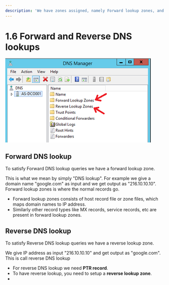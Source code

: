 ```yaml
---
description: 'We have zones assigned, namely Forward lookup zones, and Reverse lookup zones.'
---
```


# 1.6 Forward and Reverse DNS lookups

![](../../.gitbook/assets/image-9.png)

## Forward DNS lookup

To satisfy Forward DNS lookup queries we have a forward lookup zone.

This is what we mean by simply "DNS lookup". For example we give a domain name "google.com" as input and we get output as "216.10.10.10". Forward lookup zones is where the normal records go.

* Forward lookup zones consists of host record file or zone files, which maps domain names to IP address.
* Similarly other record types like MX records, service records, etc are present in forward lookup zones.

## Reverse DNS lookup

To satisfy Reverse DNS lookup queries we have a reverse lookup zone.

We give IP address as input "216.10.10.10" and get output as "google.com". This is call reverse DNS lookup

* For reverse DNS lookup we need **PTR record**.
* To have reverse lookup, you need to setup a **reverse lookup zone**.
* 
